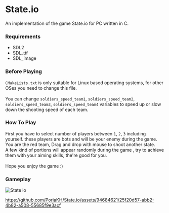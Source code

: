 # State.io
An implementation of the game State.io for PC written in C.<br/>

### Requirements
  - SDL2
  - SDL_ttf
  - SDL_image

### Before Playing
`CMakeLists.txt` is only suitable for Linux based operating systems, for other OSes you need to change this file.<br/>
<br/>
You can change `soldiers_speed_team1`, `soldiers_speed_team2`, `soldiers_speed_team3`, `soldiers_speed_team4` variables to speed up or slow down the shooting speed of each team.

### How To Play
First you have to select number of players between  `1`, `2`, `3` including yourself. these players are bots and will be your enemy during the game.<br/>
You are the red team, Drag and drop with mouse to shoot another state.<br />
A few kind of portions will appear randomly during the game , try to achieve them with your aiming skills, the're good for you. <br/>
<br/>
Hope you enjoy the game :)

### Gameplay
![State io](https://github.com/PoriaKH/State.io/assets/94684621/4b8423f5-9a62-4626-896c-f7ada36b5d5c)


https://github.com/PoriaKH/State.io/assets/94684621/25f20d57-abb2-4b82-a508-55685f9e3acf



